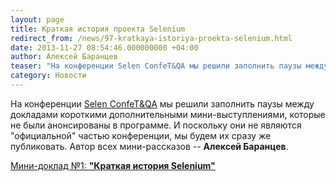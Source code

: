 ```yaml
---
layout: page
title: Краткая история проекта Selenium
redirect_from: /news/97-kratkaya-istoriya-proekta-selenium.html
date: 2013-11-27 08:54:46.000000000 +04:00
author: Алексей Баранцев
teaser: "На конференции Selen ConfeT&QA мы решили заполнить паузы между докладами короткими дополнительными мини-выступлениями, которые не были анонсированы в программе. И поскольку они не являются \"официальной\" частью конференции, мы будем их сразу же публиковать. Автор всех мини-рассказов Алексей Баранцев. Часть 1. Краткая история Selenium"
category: Новости
---
```

<p>На конференции <a href="http://confetqa.ru/">Selen ConfeT&amp;QA</a> мы решили заполнить паузы между докладами короткими дополнительными мини-выступлениями, которые не были анонсированы в программе. И поскольку они не являются "официальной" частью конференции, мы будем их сразу же публиковать. Автор всех мини-рассказов -- <strong>Алексей Баранцев</strong>.</p>
<p><a href="http://software-testing.ru/component/content/article/50-online-conference/1874-selenium-history">Мини-доклад №1: <strong>"Краткая история Selenium"</strong></a></p>
